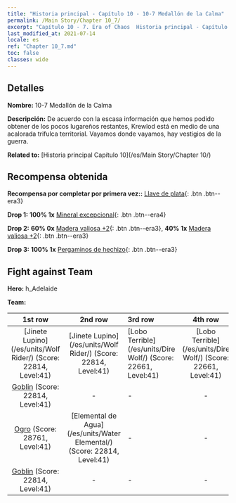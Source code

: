 ```yaml
---
title: "Historia principal - Capítulo 10 - 10-7 Medallón de la Calma"
permalink: /Main Story/Chapter 10_7/
excerpt: "Capítulo 10 - 7. Era of Chaos  Historia principal - Capítulo 10_7. 10-7 Medallón de la Calma"
last_modified_at: 2021-07-14
locale: es
ref: "Chapter 10_7.md"
toc: false
classes: wide
---
```


## Detalles

 **Nombre:** 10-7 Medallón de la Calma

 **Descripción:** De acuerdo con la escasa información que hemos podido obtener de los pocos lugareños restantes, Krewlod está en medio de una acalorada trifulca territorial. Vayamos donde vayamos, hay vestigios de la guerra.

 **Related to:** [Historia principal Capítulo 10](/es/Main Story/Chapter 10/)

## Recompensa obtenida

 **Recompensa por completar por primera vez::** [Llave de plata](/ItemsES/con_693/){: .btn .btn--era3}

 **Drop 1:** **100% 1x** [Mineral excepcional](/ItemsES/mat_33/){: .btn .btn--era4}

 **Drop 2:** **60% 0x** [Madera valiosa +2](/ItemsES/mat_27/){: .btn .btn--era3}, **40% 1x** [Madera valiosa +2](/ItemsES/mat_27/){: .btn .btn--era3}

 **Drop 3:** **100% 1x** [Pergaminos de hechizo](/ItemsES/con_694/){: .btn .btn--era3}


## Fight against Team
 **Hero:** h_Adelaide

 **Team:**


  | 1st row | 2nd row | 3rd row | 4th row |
  |:----:|:----:|:----|:----:|
  | [Jinete Lupino](/es/units/Wolf Rider/) (Score: 22814, Level:41)  | [Jinete Lupino](/es/units/Wolf Rider/) (Score: 22814, Level:41)  | [Lobo Terrible](/es/units/Dire Wolf/) (Score: 22661, Level:41)  | [Lobo Terrible](/es/units/Dire Wolf/) (Score: 22661, Level:41)  |
  | [Goblin](/es/units/Goblin/) (Score: 22814, Level:41)  | - | - | - |
  | [Ogro](/es/units/Ogre/) (Score: 28761, Level:41)  | [Elemental de Agua](/es/units/Water Elemental/) (Score: 22814, Level:41)  | - | - |
  | [Goblin](/es/units/Goblin/) (Score: 22814, Level:41)  | - | - | - |


